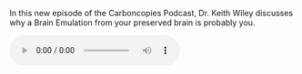 In this new episode of the Carboncopies Podcast, Dr. Keith Wiley discusses why a Brain Emulation from your preserved brain is probably you.

<audio controls src="../Assets/carboncopies-podcast-episode-11-Carboncopies-Podcast-Dr.-Keith-Wiley-Why-a-WBE-from-your-preserved-brain-is-probably-you.mp3" title="Title"></audio>